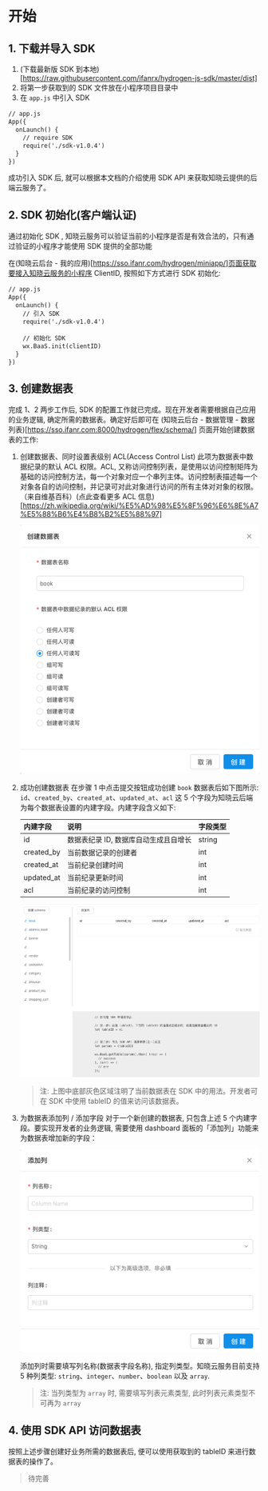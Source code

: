# 开始

## 1. 下载并导入 SDK
1. (下载最新版 SDK 到本地)[https://raw.githubusercontent.com/ifanrx/hydrogen-js-sdk/master/dist]
2. 将第一步获取到的 SDK 文件放在小程序项目目录中
3. 在 `app.js` 中引入 SDK

```
// app.js
App({
  onLaunch() {
    // require SDK
    require('./sdk-v1.0.4')
  }
})
```

成功引入 SDK 后, 就可以根据本文档的介绍使用 SDK API 来获取知晓云提供的后端云服务了。

## 2. SDK 初始化(客户端认证)

通过初始化 SDK , 知晓云服务可以验证当前的小程序是否是有效合法的，只有通过验证的小程序才能使用 SDK 提供的全部功能

在(知晓云后台 - 我的应用)[https://sso.ifanr.com/hydrogen/miniapp/]页面获取要接入知晓云服务的小程序 ClientID, 按照如下方式进行 SDK 初始化:

```
// app.js
App({
  onLaunch() {
    // 引入 SDK
    require('./sdk-v1.0.4')

    // 初始化 SDK
    wx.BaaS.init(clientID)
  }
})
```

## 3. 创建数据表

完成 1、2 两步工作后, SDK 的配置工作就已完成。现在开发者需要根据自己应用的业务逻辑, 确定所需的数据表。确定好后即可在 (知晓云后台 - 数据管理 - 数据列表)[https://sso.ifanr.com:8000/hydrogen/flex/schema/] 页面开始创建数据表的工作:

1. 创建数据表、同时设置表级别 ACL(Access Control List) 此项为数据表中数据纪录的默认 ACL 权限。ACL, 又称访问控制列表，是使用以访问控制矩阵为基础的访问控制方法，每一个对象对应一个串列主体。访问控制表描述每一个对象各自的访问控制，并记录可对此对象进行访问的所有主体对对象的权限。（来自维基百科）(点此查看更多 ACL 信息)[https://zh.wikipedia.org/wiki/%E5%AD%98%E5%8F%96%E6%8E%A7%E5%88%B6%E4%B8%B2%E5%88%97]

   ![数据表创建界面](/images/start/create-schema.png "数据表创建界面")

2. 成功创建数据表
   在步骤 1 中点击提交按钮成功创建 `book` 数据表后如下图所示: `id`、`created_by`、`created_at`、`updated_at`、`acl` 这 5 个字段为知晓云后端为每个数据表设置的内建字段。内建字段含义如下:

   | 内建字段       | 说明                    | 字段类型   |
   | :--------- | --------------------- | :----- |
   | id         | 数据表纪录 ID, 数据库自动生成且自增长 | string |
   | created_by | 当前数据记录的创建者            | int    |
   | created_at | 当前纪录创建时间              | int    |
   | updated_at | 当前纪录更新时间              | int    |
   | acl        | 当前纪录的访问控制             | int    |

   ![数据表成功创建界面](/images/start/book-table.png "数据表成功创建界面")

   > 注: 上图中底部灰色区域注明了当前数据表在 SDK 中的用法。开发者可在 SDK 中使用 tableID 的值来访问该数据表。

3. 为数据表添加列 / 添加字段
   对于一个新创建的数据表, 只包含上述 5 个内建字段。要实现开发者的业务逻辑, 需要使用 dashboard 面板的「添加列」功能来为数据表增加新的字段：

   ![添加列界面](/images/start/add-column.png "添加列界面")

   添加列时需要填写列名称(数据表字段名称), 指定列类型。知晓云服务目前支持 5 种列类型: `string`、`integer`、`number`、`boolean` 以及 `array`.

   > 注: 当列类型为 `array` 时, 需要填写列表元素类型, 此时列表元素类型不可再为 `array`

## 4. 使用 SDK API 访问数据表
   按照上述步骤创建好业务所需的数据表后, 便可以使用获取到的 tableID 来进行数据表的操作了。     

> 待完善                                                                                                                                                                                                                                                                                                                                                                                                                                                                                                                                                                                                                                                                                                                                                                                                                                                                                                                                                                                                                                                                                                                                                                                                    